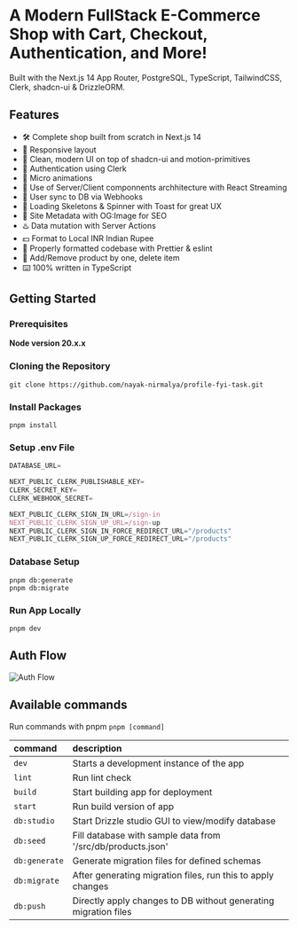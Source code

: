 # A Modern FullStack E-Commerce Shop with Cart, Checkout, Authentication, and More!

Built with the Next.js 14 App Router, PostgreSQL, TypeScript, TailwindCSS, Clerk, shadcn-ui & DrizzleORM.

## Features

- 🛠️ Complete shop built from scratch in Next.js 14
- 🎨 Responsive layout
- 🌟 Clean, modern UI on top of shadcn-ui and motion-primitives
- 🔑 Authentication using Clerk
- 🫎 Micro animations
- 🚀 Use of Server/Client componnents archhitecture with React Streaming
- 👤 User sync to DB via Webhooks
- 🩻 Loading Skeletons & Spinner with Toast for great UX
- 📀 Site Metadata with OG:Image for SEO
- ♨️ Data mutation with Server Actions
- 💵 Format to Local INR Indian Rupee
- 🦋 Properly formatted codebase with Prettier & eslint
- 🛒 Add/Remove product by one, delete item
- ⌨️ 100% written in TypeScript

## Getting Started

### Prerequisites

**Node version 20.x.x**

### Cloning the Repository

```shell
git clone https://github.com/nayak-nirmalya/profile-fyi-task.git
```

### Install Packages

```shell
pnpm install
```

### Setup .env File

```js
DATABASE_URL=

NEXT_PUBLIC_CLERK_PUBLISHABLE_KEY=
CLERK_SECRET_KEY=
CLERK_WEBHOOK_SECRET=

NEXT_PUBLIC_CLERK_SIGN_IN_URL=/sign-in
NEXT_PUBLIC_CLERK_SIGN_UP_URL=/sign-up
NEXT_PUBLIC_CLERK_SIGN_IN_FORCE_REDIRECT_URL="/products"
NEXT_PUBLIC_CLERK_SIGN_UP_FORCE_REDIRECT_URL="/products"
```

### Database Setup

```shell
pnpm db:generate
pnpm db:migrate
```

### Run App Locally

```shell
pnpm dev
```

## Auth Flow

![Auth Flow](public/clerk-solution-arch.avif)

## Available commands

Run commands with pnpm `pnpm [command]`

| command       | description                                                     |
| :------------ | :-------------------------------------------------------------- |
| `dev`         | Starts a development instance of the app                        |
| `lint`        | Run lint check                                                  |
| `build`       | Start building app for deployment                               |
| `start`       | Run build version of app                                        |
| `db:studio`   | Start Drizzle studio GUI to view/modify database                |
| `db:seed`     | Fill database with sample data from '/src/db/products.json'     |
| `db:generate` | Generate migration files for defined schemas                    |
| `db:migrate`  | After generating migration files, run this to apply changes     |
| `db:push`     | Directly apply changes to DB without generating migration files |
